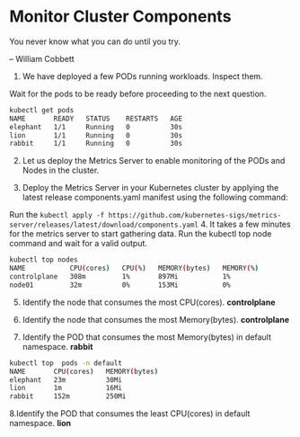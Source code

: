 # Monitor Cluster Components

You never know what you can do until you try.

– William Cobbett

1. We have deployed a few PODs running workloads. Inspect them.

Wait for the pods to be ready before proceeding to the next question.

```bash
kubectl get pods
NAME       READY   STATUS    RESTARTS   AGE
elephant   1/1     Running   0          30s
lion       1/1     Running   0          30s
rabbit     1/1     Running   0          30s
```

2. Let us deploy the Metrics Server to enable monitoring of the PODs and Nodes in the cluster.

3. Deploy the Metrics Server in your Kubernetes cluster by applying the latest release components.yaml manifest using the following command:

Run the ``` kubectl apply -f https://github.com/kubernetes-sigs/metrics-server/releases/latest/download/components.yaml ```
4. It takes a few minutes for the metrics server to start gathering data.
Run the kubectl top node command and wait for a valid output.

```bash
kubectl top nodes
NAME           CPU(cores)   CPU(%)   MEMORY(bytes)   MEMORY(%)   
controlplane   308m         1%       897Mi           1%          
node01         32m          0%       153Mi           0%   
```

5. Identify the node that consumes the most CPU(cores).
**controlplane**

6. Identify the node that consumes the most Memory(bytes).
**controlplane**

7. Identify the POD that consumes the most Memory(bytes) in default namespace.
**rabbit**

```bash
kubectl top  pods -n default
NAME       CPU(cores)   MEMORY(bytes)   
elephant   23m          30Mi            
lion       1m           16Mi            
rabbit     152m         250Mi  
```
8.Identify the POD that consumes the least CPU(cores) in default namespace.
**lion**


